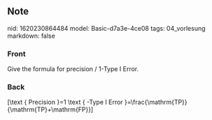 ## Note
nid: 1620230864484
model: Basic-d7a3e-4ce08
tags: 04_vorlesung
markdown: false

### Front
Give the formula for precision / 1-Type I Error.

### Back
\[\text { Precision }=1 \text { -Type I Error }=\frac{\mathrm{TP}}{\mathrm{TP}+\mathrm{FP}}\]
